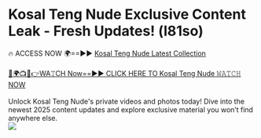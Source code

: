 # Kosal Teng Nude Exclusive Content Leak - Fresh Updates! (l81so)

🔥 ACCESS NOW 🌍==►► <a href="https://tinyurl.com/yc657z5k" rel="nofollow">Kosal Teng Nude Latest Collection</a>
<br><br>
[🔴🌍📺📱👉WA𝚃CH Now==►► CLICK HERE TO Kosal Teng Nude 𝚆𝙰𝚃𝙲𝙷 NOW](https://tinyurl.com/yc657z5k)
<br><br>
Unlock Kosal Teng Nude's private videos and photos today! Dive into the newest 2025 content updates and explore exclusive material you won’t find anywhere else.
<br>
<a href="https://tinyurl.com/yc657z5k" rel="nofollow" data-target="animated-image.originalLink"><img src="https://camo.githubusercontent.com/8a4f000d20f83aca3bf7ec5f350d767afa0574a8a352519fd8cfa583a6f93a33/68747470733a2f2f692e696d6775722e636f6d2f644a486b345a712e676966" data-canonical-src="https://i.imgur.com/dJHk4Zq.gif" style="max-width: 100%; display: inline-block;" data-target="animated-image.originalImage"></a>
<br>
